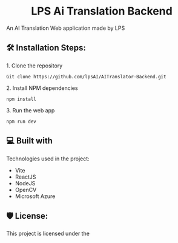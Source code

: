 <h1 align="center" id="title">LPS Ai Translation Backend</h1>

<p id="description">An AI Translation Web application made by LPS</p>

<h2>🛠️ Installation Steps:</h2>

<p>1. Clone the repository</p>

```
Git clone https://github.com/lpsAI/AITranslator-Backend.git
```

<p>2. Install NPM dependencies</p>

```
npm install
```

<p>3. Run the web app</p>

```
npm run dev
```

  
  
<h2>💻 Built with</h2>

Technologies used in the project:

*   Vite
*   ReactJS
*   NodeJS
*   OpenCV
*   Microsoft Azure

<h2>🛡️ License:</h2>

This project is licensed under the